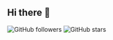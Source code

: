 ## Hi there 👋

![GitHub followers](https://img.shields.io/github/followers/soheev030?style=social)
![GitHub stars](https://img.shields.io/github/stars/soheev030?style=social)


